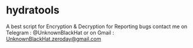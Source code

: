 # hydratools
A best script for Encryption & Decryption
for Reporting bugs contact me on Telegram : @UnknownBlackHat
or on Gmail : UnknownBlackHat.zeroday@gmail.com
